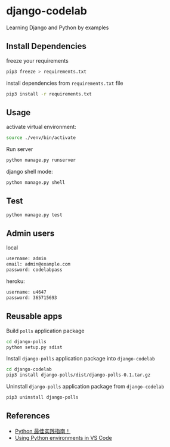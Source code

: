 # django-codelab

Learning Django and Python by examples

## Install Dependencies

freeze your requirements

```bash
pip3 freeze > requirements.txt
```

install dependencies from `requirements.txt` file

```bash
pip3 install -r requirements.txt
```

## Usage

activate virtual environment:

```bash
source ./venv/bin/activate
```

Run server

```bash
python manage.py runserver
```

django shell mode:

```bash
python manage.py shell
```

## Test

```bash
python manage.py test
```

## Admin users

local

```txt
username: admin
email: admin@example.com
password: codelabpass
```

heroku:

```txt
username: u4647
password: 365715693
```

## Reusable apps

Build `polls` application package

```bash
cd django-polls
python setup.py sdist
```

Install `django-polls` application package into `django-codelab`

```bash
cd django-codelab
pip3 install django-polls/dist/django-polls-0.1.tar.gz
```

Uninstall `django-polls` application package from `django-codelab`

```bash
pip3 uninstall django-polls
```

## References

- [Python 最佳实践指南！](https://pythonguidecn.readthedocs.io/zh/latest/)
- [Using Python environments in VS Code](https://code.visualstudio.com/docs/python/environments)
